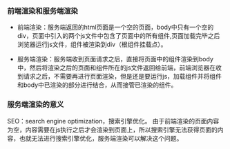 ### 前端渲染和服务端渲染
* 前端渲染：服务端返回的html页面是一个空的页面，body中只有一个空的div，页面中引入的两个js文件中包含了页面中的所有组件,页面加载完毕之后浏览器运行js文件，组件被渲染到div（根组件挂载点）。

* 服务端渲染：服务端收到页面请求之后，直接将页面中的组件渲染到body中，然后将渲染之后的页面和组件所在的js文件返回给前端，前端浏览器在收到请求之后，不需要再进行页面渲染，但是还是要运行js，加载组件并将组件和body中已渲染的部分进行结合，从而接管已渲染的组件。


### 服务端渲染的意义
SEO：search engine optimization，搜索引擎优化。
由于前端渲染的页面内容为空，内容需要在js执行之后才会渲染到页面上，所以搜索引擎无法获得页面的内容，也就无法进行搜索引擎优化，服务端渲染可以解决这个问题。